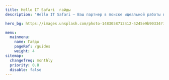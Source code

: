 ```yaml
---
title: Hello IT Safari  гайды
description: "Hello IT Safari — Ваш партнер в поиске идеальной работы в IT. Мы, HITS (Hello IT Safari), специализируемся на рекрутинге и карьерной поддержке IT-специалистов в Бишкеке, Кыргызстане и за его пределами. Наша миссия — помочь вам найти работу, соответствующую вашим ожиданиям и навыкам. Мы предоставляем комплексные услуги: от составления резюме и улучшения профиля на LinkedIn до анализа вакансий и подготовки к интервью. Мы также проводим технические интервью и предоставляем детализированную обратную связь для выявления слабых мест и их устранения. Узнайте больше о нас и читайте отзывы на тему аутсорсинга и рекрутинга на сайте Hello IT Safari."

hero_bg: https://images.unsplash.com/photo-1483058712412-4245e9b90334?ixlib=rb-4.0.3&q=85&fm=jpg&crop=entropy&cs=srgb&w=1224

menu:
  mainmenu:
    name: Гайды
    pageRef: /guides
    weight: 4
sitemap:
  changefreq: monthly
  priority: 0.8
  disable: false
---
```

